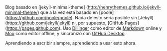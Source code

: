 Blog basado en [jekyll-minimal-theme] (http://henrythemes.github.io/jekyll-minimal-theme/) que a la vez está basado en [poole] (https://github.com/poole/poole). Nada de esto sería posible sin [Jekyll] (https://github.com/jekyll/jekyll) ni, por supuesto, [GitHub Pages] (https://pages.github.com). Uso [Dillinger](http://dillinger.io) como editor de [Markdown](https://github.com/adam-p/markdown-here/wiki/Markdown-Cheatsheet) online y [Mou](http://25.io/mou/) como editor offline, y sincronizo con [GitHub Desktop](https://desktop.github.com).

Aprendiendo a escribir siempre, aprendiendo a usar esto ahora.
